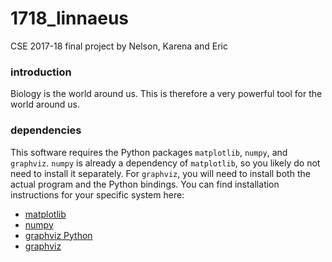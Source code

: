 # 1718_linnaeus
CSE 2017-18 final project by Nelson, Karena and Eric

### introduction
Biology is the world around us. This is therefore a very powerful tool for the
world around us.

### dependencies
This software requires the Python packages `matplotlib`, `numpy`, and
`graphviz`. `numpy` is already a dependency of `matplotlib`, so you likely do
not need to install it separately. For `graphviz`, you will need to install
both the actual program and the Python bindings. You can find installation
instructions for your specific system here:

* [matplotlib](https://matplotlib.org/)
* [numpy](http://www.numpy.org/)
* [graphviz Python](http://graphviz.readthedocs.io/en/stable/manual.html)
* [graphviz](https://graphviz.gitlab.io/)
